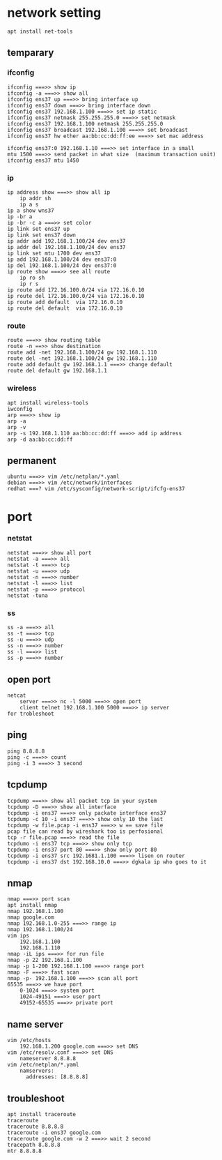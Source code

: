 # network setting
	apt install net-tools
	
## temparary
### ifconfig
	ifconfig ===>> show ip
	ifconfig -a ===>> show all 
	ifconfig ens37 up ===>> bring interface up
	ifconfig ens37 down ===>> bring interface down
	ifconfig ens37 192.168.1.100 ===>> set ip static
	ifconfig ens37 netmask 255.255.255.0 ===>> set netmask
	ifconfig ens37 192.168.1.100 netmask 255.255.255.0
	ifconfig ens37 broadcast 192.168.1.100 ===>> set broadcast
	ifconfig ens37 hw ether aa:bb:cc:dd:ff:ee ===>> set mac address
	
	ifconfig ens37:0 192.168.1.10 ===>> set interface in a small
	mtu 1500 ===>> send packet in what size  (maximum transaction unit)
	ifconfig ens37 mtu 1450
	
### ip	
	ip address show ===>> show all ip
		ip addr sh
		ip a s
	ip a show wns37
	ip -br a
	ip -br -c a ===>> set color
	ip link set ens37 up
	ip link set ens37 down
	ip addr add 192.168.1.100/24 dev ens37
	ip addr del 192.168.1.100/24 dev ens37
	ip link set mtu 1700 dev ens37
	ip add 192.168.1.100/24 dev ens37:0
	ip del 192.168.1.100/24 dev ens37:0
	ip route show ===>> see all route
		ip ro sh
		ip r s
	ip route add 172.16.100.0/24 via 172.16.0.10
	ip route del 172.16.100.0/24 via 172.16.0.10
	ip route add default  via 172.16.0.10
	ip route del default  via 172.16.0.10
	
### route
	route ===>> show routing table
	route -n ==>> show destination
	route add -net 192.168.1.100/24 gw 192.168.1.110
	route del -net 192.168.1.100/24 gw 192.168.1.110
	route add default gw 192.168.1.1 ===>> change default
	route del default gw 192.168.1.1
	
### wireless
	apt install wireless-tools
	iwconfig
	arp ===>> show ip
	arp -a
	arp -v
	arp -s 192.168.1.110 aa:bb:cc:dd:ff ===>> add ip address
	arp -d aa:bb:cc:dd:ff
	
## permanent
	ubuntu ===>> vim /etc/netplan/*.yaml
	debian ===>> vim /etc/network/interfaces
	redhat ===? vim /etc/sysconfig/network-script/ifcfg-ens37
	
# port
### netstat
	netstat	===>> show all port
	netstat -a ===>> all
	netstat -t ===>> tcp
	netstat -u ===>> udp
	netstat -n ===>> number
	netstat -l ===>> list
	netstat -p ===>> protocol
	netstat -tuna

### ss
	ss -a ===>> all
	ss -t ===>> tcp
	ss -u ===>> udp
	ss -n ===>> number
	ss -l ===>> list
	ss -p ===>> number
	
## open port
	netcat
		server ===>> nc -l 5000 ===>> open port
		client telnet 192.168.1.100 5000 ===>> ip server
	for trobleshoot
	
## ping
	ping 8.8.8.8
	ping -c	===>> count
	ping -i 3 ===>> 3 second
	
## tcpdump
	tcpdump ===>> show all packet tcp in your system
	tcpdump -D ===>> show all interface
	tcpdump -i ens37 ===>> only packate interface ens37
	tcpdump -c 10 -i ens37 ===>> show only 10 the last
	tcpdump -w file.pcap -i ens37 ===>> w == save file 
	pcap file can read by wireshark too is perfosional
	tcp -r file.pcap ===>> read the file
	tcpdumo -i ens37 tcp ===>> show only tcp
	tcpdump -i ens37 port 80 ===>> show only port 80
	tcpdump -i ens37 src 192.1681.1.100 ===>> lisen on router
	tcpdump -i ens37 dst 192.168.10.0 ===>> dgkala ip who goes to it
	
## nmap
	nmap ===>> port scan
	apt install nmap
	nmap 192.168.1.100
	nmap google.com
	nmap 192.168.1.0-255 ===>> range ip
	nmap 192.168.1.100/24
	vim ips
		192.168.1.100
		192.168.1.110
	nmap -iL ips ===>> for run file
	nmap -p 22 192.168.1.100
	nmap -p 1-200 192.168.1.100 ===>> range port
	nmap -F ===>> fast scan
	nmap -p- 192.168.1.100 ===>> scan all port
	65535 ===>> we have port
		0-1024 ===>> system port
		1024-49151 ===>> user port
		49152-65535 ===>> private port
		
## name server	
	vim /etc/hosts
		192.168.1.200 google.com ===>> set DNS
	vim /etc/resolv.conf ===>> set DNS
		nameserver 8.8.8.8
	vim /etc/netplan/*.yaml
		namservers:
		  addresses: [8.8.8.8]

## troubleshoot
	apt install traceroute
	traceroute
	traceroute 8.8.8.8
	traceroute -i ens37 google.com
	traceroute google.com -w 2 ===>> wait 2 second
	tracepath 8.8.8.8
	mtr 8.8.8.8
	
	
	
	
	
	
	
	
	
	
	
	
	
	
	
	
	
	
	
	
